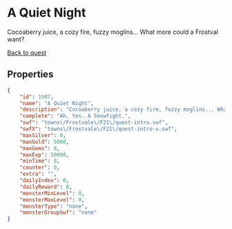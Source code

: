 # A Quiet Night

Cocoaberry juice, a cozy fire, fuzzy moglins... What more could a Frostval want?

[Back to quest](../quests.md)

## Properties

```json
{
    "id": 1907,
    "name": "A Quiet Night",
    "description": "Cocoaberry juice, a cozy fire, fuzzy moglins... What more could a Frostval want?",
    "complete": "Ah. Yes. A Snowfight.",
    "swf": "towns\/Frostvale\/F21\/quest-intro.swf",
    "swfX": "towns\/Frostvale\/F21\/quest-intro-x.swf",
    "maxSilver": 0,
    "maxGold": 5000,
    "maxGems": 0,
    "maxExp": 50000,
    "minTime": 0,
    "counter": 0,
    "extra": "",
    "dailyIndex": 0,
    "dailyReward": 0,
    "monsterMinLevel": 0,
    "monsterMaxLevel": 0,
    "monsterType": "none",
    "monsterGroupSwf": "none"
}
```

